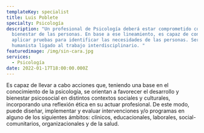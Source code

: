 ```yaml
---
templateKey: specialist
title: Luis Poblete
specialty: Psicología
description: "Un profesional de Psicología deberá estar comprometido con el
  bienestar de las personas. En base a ese lineamiento, es capaz de construir y
  aplicar pruebas para identificar las necesidades de las personas. Ser un líder
  humanista ligado al trabajo interdisciplinario. "
featuredimage: /img/sin-cara.jpg
services:
  - Psicología
date: 2022-01-17T18:00:00.000Z
---
```

Es capaz de llevar a cabo acciones que, teniendo una base en el conocimiento de la psicología, se orientan a favorecer el desarrollo y bienestar psicosocial en distintos contextos sociales y culturales, incorporando una reflexión ética en su actuar profesional. De este modo, puede diseñar, implementar y evaluar intervenciones y/o programas en alguno de los siguientes ámbitos: clínicos, educacionales, laborales, social-comunitarios, organizacionales y de la salud.